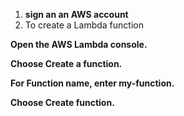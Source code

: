 1. __sign an an AWS account__
2. To create a Lambda function

__Open the AWS Lambda console.__

__Choose Create a function.__

__For Function name, enter my-function.__

__Choose Create function.__
